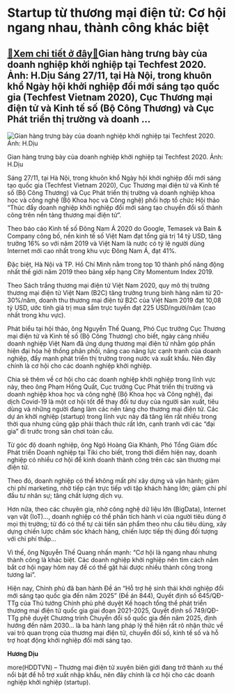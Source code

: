 Startup từ thương mại điện tử: Cơ hội ngang nhau, thành công khác biệt
======================================================================

[:gift:Xem chi tiết ở đây:gift:](https://hddtvn.com/startup-tu-thuong-mai-dien-tu-co-hoi-ngang-nhau-thanh-cong-khac-biet/)Gian hàng trưng bày của doanh nghiệp khởi nghiệp tại Techfest 2020. Ảnh: H.Dịu Sáng 27/11, tại Hà Nội, trong khuôn khổ Ngày hội khởi nghiệp đổi mới sáng tạo quốc gia (Techfest Vietnam 2020), Cục Thương mại điện tử và Kinh tế số (Bộ Công Thương) và Cục Phát triển thị trường và doanh …
--------------------------------------------------------------------------------------------------------------------------------------------------------------------------------------------------------------------------------------------------------------------------------------------





![Gian hàng trưng bày của doanh nghiệp khởi nghiệp tại Techfest 2020. Ảnh: H.Dịu](https://hddtvn.com/wp-content/uploads/2021/01/IMG_4436.jpg "Gian hàng trưng bày của doanh nghiệp khởi nghiệp tại Techfest 2020. Ảnh: H.Dịu")


Gian hàng trưng bày của doanh nghiệp khởi nghiệp tại Techfest 2020. Ảnh: H.Dịu



Sáng 27/11, tại Hà Nội, trong khuôn khổ Ngày hội khởi nghiệp đổi mới sáng tạo quốc gia (Techfest Vietnam 2020), Cục Thương mại điện tử và Kinh tế số (Bộ Công Thương) và Cục Phát triển thị trường và doanh nghiệp khoa học và công nghệ (Bộ Khoa học và Công nghệ) phối hợp tổ chức Hội thảo “Thúc đẩy doanh nghiệp khởi nghiệp đổi mới sáng tạo chuyển đổi số thành công trên nền tảng thương mại điện tử”.


Theo báo cáo Kinh tế số Đông Nam Á 2020 do Google, Temasek và Bain & Company công bố, nền kinh tế số Việt Nam đạt tổng giá trị 14 tỷ USD, tăng trưởng 16% so với năm 2019 và Việt Nam là nước có tỷ lệ người dùng Internet mới cao nhất trong khu vực Đông Nam Á, đạt 41%.


Đặc biệt, Hà Nội và TP. Hồ Chí Minh nằm trong top 10 thành phố năng động nhất thế giới năm 2019 theo bảng xếp hạng City Momentum Index 2019.


Theo Sách trắng thương mại điện tử Việt Nam 2020, quy mô thị trường thương mại điện tử Việt Nam (B2C) tăng trưởng trung bình hàng năm từ 20-30%/năm, doanh thu thương mại điện tử B2C của Việt Nam 2019 đạt 10,08 tỷ USD, ước tính giá trị mua sắm trực tuyến đạt 225 USD/người/năm (cao nhất trong khu vực).


Phát biểu tại hội thảo, ông Nguyễn Thế Quang, Phó Cục trưởng Cục Thương mại điện tử và Kinh tế số (Bộ Công Thương) cho biết, ngày càng nhiều doanh nghiệp Việt Nam đã ứng dụng thương mại điện tử nhằm góp phần hiện đại hóa hệ thống phân phối, nâng cao năng lực cạnh tranh của doanh nghiệp, đẩy mạnh phát triển thị trường trong nước và xuất khẩu. Nên đây chính là cơ hội cho các doanh nghiệp khởi nghiệp.


Chia sẻ thêm về cơ hội cho các doanh nghiệp khởi nghiệp trong lĩnh vực này, theo ông Phạm Hồng Quất, Cục trưởng Cục Phát triển thị trường và doanh nghiệp khoa học và công nghệ (Bộ Khoa học và Công nghệ), đại dịch Covid-19 là một cơ hội tốt để thay đổi tư duy của người sản xuất, tiêu dùng và những người đang làm các nền tảng cho thương mại điện tử. Các dự án khởi nghiệp (startup) trong lĩnh vực này đã tăng lên rất nhiều trong thời qua nhưng cũng gặp phải thách thức rất lớn, cạnh tranh với các “đại gia” đi trước trong sân chơi toàn cầu.


Từ góc độ doanh nghiệp, ông Ngô Hoàng Gia Khánh, Phó Tổng Giám đốc Phát triển Doanh nghiệp tại Tiki cho biết, trong thời điểm hiện nay, doanh nghiệp có nhiều cơ hội để kinh doanh thành công trên các sàn thương mại điện tử.


Theo đó, doanh nghiệp có thể không mất phí xây dựng và vận hành; giảm chi phí marketing, nhờ tiếp cận trực tiếp với tập khách hàng lớn; giảm chi phí đầu tư nhân sự; tăng chất lượng dịch vụ.


Hơn nữa, theo các chuyên gia, nhờ công nghệ dữ liệu lớn (BigData), Internet vạn vật (IoT)…, doanh nghiệp có thể phân tích hành vi của người tiêu dùng ở mọi thị trường; từ đó có thể tự cải tiến sản phẩm theo nhu cầu tiêu dùng, xây dựng chiến lược chăm sóc khách hàng, chiến lược tiếp thị đúng đối tượng với chi phí thấp…


Vì thế, ông Nguyễn Thế Quang nhấn mạnh: “Cơ hội là ngang nhau nhưng thành công là khác biệt. Các doanh nghiệp khởi nghiệp nên tìm cách nắm bắt cơ hội ngay hôm nay để có thể gặt hái được nhiều thành công trong tương lai”.


Hiện nay, Chính phủ đã ban hành Đề án “Hỗ trợ hệ sinh thái khởi nghiệp đổi mới sáng tạo quốc gia đến năm 2025” (Đề án 844), Quyết định số 645/QĐ-TTg của Thủ tướng Chính phủ phê duyệt Kế hoạch tổng thể phát triển thương mại điện tử quốc gia giai đoạn 2021-2025, Quyết định số 749/QĐ-TTg phê duyệt Chương trình Chuyển đổi số quốc gia đến năm 2025, định hướng đến năm 2030… là ba hành lang pháp lý thể hiện rất rõ nhận thức về vai trò quan trọng của thương mại điện tử, chuyển đổi số, kinh tế số và hỗ trợ hoạt động khởi nghiệp đổi mới sáng tạo.




**Hương Dịu**



more(HDDTVN) – Thương mại điện tử xuyên biên giới đang trở thành xu thế nổi bật để hỗ trợ xuất nhập khẩu, nên đây chính là cơ hội cho các doanh nghiệp khởi nghiệp (startup).

